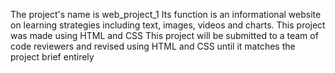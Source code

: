 The project's name is web_project_1
Its function is an informational website on learning strategies including text, images, videos and charts. This project was made using HTML and CSS
This project will be submitted to a team of code reviewers and revised using HTML and CSS until it matches the project brief entirely